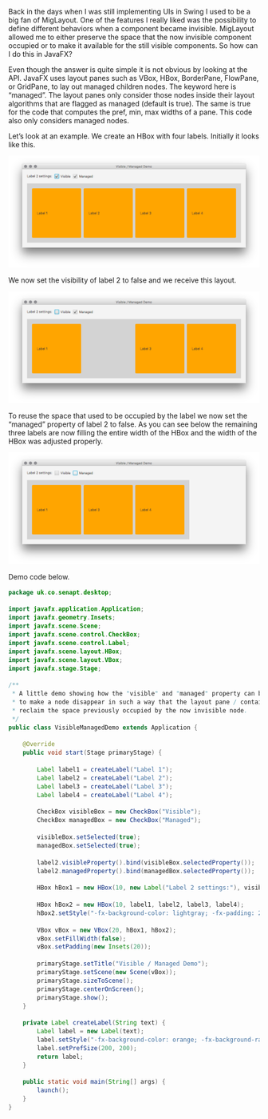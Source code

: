 Back in the days when I was still implementing UIs in Swing I used to be a big fan of MigLayout. 
One of the features I really liked was the possibility to define different behaviors when a component 
became invisible. MigLayout allowed me to either preserve the space that the now invisible component 
occupied or to make it available for the still visible components. So how can I do this in JavaFX?

Even though the answer is quite simple it is not obvious by looking at the API. JavaFX uses layout 
panes such as VBox, HBox, BorderPane, FlowPane, or GridPane, to lay out managed children nodes. The 
keyword here is “managed”. The layout panes only consider those nodes inside their layout algorithms 
that are flagged as managed (default is true). The same is true for the code that computes the pref, min, 
max widths of a pane. This code also only considers managed nodes.

Let’s look at an example. We create an HBox with four labels. Initially it looks like this.

![Screen 1](screen1.png)

We now set the visibility of label 2 to false and we receive this layout.

![Screen 2](screen2.png)

To reuse the space that used to be occupied by the label we now set the “managed” property of label 2 to 
false. As you can see below the remaining three labels are now filling the entire width of the HBox and 
the width of the HBox was adjusted properly.

![Screen 3](screen3.png)

Demo code below.

```java
package uk.co.senapt.desktop;

import javafx.application.Application;
import javafx.geometry.Insets;
import javafx.scene.Scene;
import javafx.scene.control.CheckBox;
import javafx.scene.control.Label;
import javafx.scene.layout.HBox;
import javafx.scene.layout.VBox;
import javafx.stage.Stage;

/**
 * A little demo showing how the "visible" and "managed" property can be used
 * to make a node disappear in such a way that the layout pane / container can
 * reclaim the space previously occupied by the now invisible node.
 */
public class VisibleManagedDemo extends Application {

    @Override
    public void start(Stage primaryStage) {

        Label label1 = createLabel("Label 1");
        Label label2 = createLabel("Label 2");
        Label label3 = createLabel("Label 3");
        Label label4 = createLabel("Label 4");

        CheckBox visibleBox = new CheckBox("Visible");
        CheckBox managedBox = new CheckBox("Managed");

        visibleBox.setSelected(true);
        managedBox.setSelected(true);

        label2.visibleProperty().bind(visibleBox.selectedProperty());
        label2.managedProperty().bind(managedBox.selectedProperty());

        HBox hBox1 = new HBox(10, new Label("Label 2 settings:"), visibleBox, managedBox);

        HBox hBox2 = new HBox(10, label1, label2, label3, label4);
        hBox2.setStyle("-fx-background-color: lightgray; -fx-padding: 20");

        VBox vBox = new VBox(20, hBox1, hBox2);
        vBox.setFillWidth(false);
        vBox.setPadding(new Insets(20));

        primaryStage.setTitle("Visible / Managed Demo");
        primaryStage.setScene(new Scene(vBox));
        primaryStage.sizeToScene();
        primaryStage.centerOnScreen();
        primaryStage.show();
    }

    private Label createLabel(String text) {
        Label label = new Label(text);
        label.setStyle("-fx-background-color: orange; -fx-background-radius: 4; -fx-padding: 20;");
        label.setPrefSize(200, 200);
        return label;
    }

    public static void main(String[] args) {
        launch();
    }
}
```